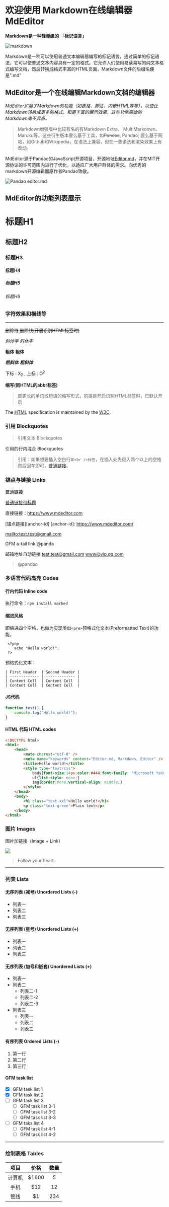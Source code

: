 # 欢迎使用 Markdown在线编辑器 MdEditor

**Markdown是一种轻量级的 「标记语言」**

![markdown](https://pandao.github.io/editor.md/images/logos/editormd-logo-180x180.png "Pandao editor.md")


Markdown是一种可以使用普通文本编辑器编写的标记语言，通过简单的标记语法，它可以使普通文本内容具有一定的格式。它允许人们使用易读易写的纯文本格式编写文档，然后转换成格式丰富的HTML页面，Markdown文件的后缀名便是".md"


## MdEditor是一个在线编辑Markdown文档的编辑器

*MdEditor扩展了Markdown的功能（如表格、脚注、内嵌HTML等等），以使让Markdown转换成更多的格式，和更丰富的展示效果，这些功能原始的Markdown尚不具备。*

> Markdown增强版中比较有名的有Markdown Extra、 MultiMarkdown、 Maruku等。这些衍生版本要么基于工具，如<s>Pandoc</s>, Pandao; 要么基于网站，如Github和Wikipedia，在语法上兼容，但在一些语法和渲染效果上有改动。

MdEditor源于Pandao的JavaScript开源项目，开源地址[Editor.md](https://github.com/pandao/editor.md "Editor.md")，并在MIT开源协议的许可范围内进行了优化，以适应广大用户群体的需求。向优秀的markdown开源编辑器原作者Pandao致敬。


![Pandao editor.md](https://pandao.github.io/editor.md/images/logos/editormd-logo-180x180.png "Pandao editor.md")



## MdEditor的功能列表展示

# 标题H1

## 标题H2

### 标题H3

#### 标题H4

##### 标题H5

###### 标题H6

### 字符效果和横线等
---

~~删除线~~  <s>删除线(开启识别HTML标签时)</s>

*斜体字*  _斜体字_

**粗体**  __粗体__

***粗斜体***  ___粗斜体___

下标 : X<sub>2</sub> ,  上标 : O<sup>2</sup>

**缩写(同HTML的abbr标签)**
> 即更长的单词或短语的缩写形式，前提是开启识别HTML标签时，已默认开启

The <abbr title="Hyper Text Markup Language">HTML</abbr> specification is maintained by the <abbr title="World Wide Web Consortium">W3C</abbr>.
### 引用 Blockquotes

> 引用文本 Blockquotes

引用的行内混合 Blockquotes

> 引用：如果想要插入空白行`即<br />标签`，在插入处先键入两个以上的空格然后回车即可，[普通链接](https://www.mdeditor.com/)。

### 锚点与链接 Links
[普通链接](https://www.mdeditor.com/)

[普通链接带标题](https://www.mdeditor.com/ "普通链接带标题")

直接链接：<https://www.mdeditor.com>

[锚点链接][anchor-id]
[anchor-id]: https://www.mdeditor.com/

[mailto:test.test@gmail.com](mailto:test.test@gmail.com)

GFM a-tail link @panda

邮箱地址自动链接 test.test@gmail.com  www@vip.qq.com

> @pandao

### 多语言代码高亮 Codes

#### 行内代码 Inline code


执行命令：`npm install marked`

#### 缩进风格

即缩进四个空格，也做为实现类似`<pre>`预格式化文本(Preformatted Text)的功能。

     <?php
        echo "Hello world!";
     ?>
预格式化文本：

    | First Header  | Second Header |
    | ------------- | ------------- |
    | Content Cell  | Content Cell  |
    | Content Cell  | Content Cell  |

#### JS代码
```javascript
function test() {
    console.log("Hello world!");
}
```

#### HTML 代码 HTML codes
```html
<!DOCTYPE html>
<html>
    <head>
        <mate charest="utf-8" />
        <meta name="keywords" content="Editor.md, Markdown, Editor" />
        <title>Hello world!</title>
        <style type="text/css">
            body{font-size:14px;color:#444;font-family: "Microsoft Yahei", Tahoma, "Hiragino Sans GB", Arial;background:#fff;}
            ul{list-style: none;}
            img{border:none;vertical-align: middle;}
        </style>
    </head>
    <body>
        <h1 class="text-xxl">Hello world!</h1>
        <p class="text-green">Plain text</p>
    </body>
</html>
```
### 图片 Images

图片加链接（Image + Link）

[![](https://pandao.github.io/editor.md/images/logos/editormd-logo-180x180.png)](https://pandao.github.io/editor.md/images/logos/editormd-logo-180x180.png "markdown")

> Follow your heart.

---
### 列表 Lists

#### 无序列表 (减号) Unordered Lists (-)
 - 列表一
 - 列表二
 - 列表三
 
 #### 无序列表 (星号) Unordered Lists (+)
 
 * 列表一
 * 列表二
 * 列表三
 
 #### 无序列表 (加号和嵌套) Unordered Lists (+)
 + 列表一
 + 列表二
     + 列表二-1
     + 列表二-2
     + 列表二-3
 + 列表三
     * 列表一
     * 列表二
     * 列表三
     
 #### 有序列表 Ordered Lists (-)
 
 1. 第一行
 2. 第二行
 3. 第三行
 
 #### GFM task list
 
 - [x] GFM task list 1
 - [x] GFM task list 2
 - [ ] GFM task list 3
     - [ ] GFM task list 3-1
     - [ ] GFM task list 3-2
     - [ ] GFM task list 3-3
 - [ ] GFM taks list 4
     - [ ] GFM task list 4-1
     - [ ] GFM task list 4-2
     
 ----
 
 ### 绘制表格 Tables
 
 | 项目 | 价格 | 数量 |
 | :---: | :---: | :---: |
 | 计算机 | $1600 | 5 |
 | 手机 | $12 | 12 |
 | 管线 | $1 | 234 |
 
 
 
 
 
 
 
 
 

















